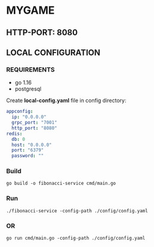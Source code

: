 # MYGAME

## HTTP-PORT:  8080

## LOCAL CONFIGURATION

### REQUIREMENTS
- go 1.16
- postgresql

Create **local-config.yaml** file in config directory:
```yaml
appconfig:
  ip: "0.0.0.0"
  grpc_port: "7001"
  http_port: "8080"
redis:
  db: 0
  host: "0.0.0.0"
  port: "6379"
  password: ""
```

### Build
```shell
go build -o fibonacci-service cmd/main.go
```
### Run
```shell
./fibonacci-service -config-path ./config/config.yaml
```

### OR

```shell
go run cmd/main.go -config-path ./config/config.yaml
```
